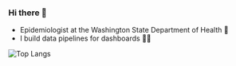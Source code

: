 ### Hi there 👋

- Epidemiologist at the Washington State Department of Health 🌲
- I build data pipelines for dashboards 👷‍♂️



![Top Langs](https://github-readme-stats.vercel.app/api/top-langs/?username=russell-shean&theme=tokyonight)
